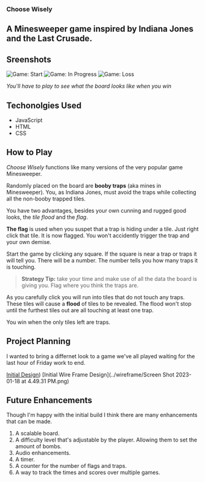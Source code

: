 ### Choose Wisely
## A Minesweeper game inspired by Indiana Jones and the Last Crusade.

## Sreenshots
![Game: Start](../choosewisely/images/game-start.png)
![Game: In Progress](../choosewisely/images/game-in%20progress.png)
![Game: Loss](../choosewisely/images/game-fisnish%20loss.png)

_You'll have to play to see what the board looks like when you win_

## Techonolgies Used 
* JavaScript
* HTML
* CSS

## How to Play

_Choose Wisely_ functions like many versions of the very popular game Minesweeper.  

Randomly placed on the board are **booby traps** (aka mines in Minesweeper). You, as Indiana Jones, must avoid the traps while collecting all the non-booby trapped tiles. 

You have two advantages, besides your own cunning and rugged good looks, the _tile flood_ and the _flag_.

**The flag** is used when you suspet that a trap is hiding under a tile. Just right click that tile. It is now flagged. You won't accidently trigger the trap and your own demise. 

Start the game by clicking any square. If the square is near a trap or traps it will tell you. There will be a number. The number tells you how many traps it is touching. 

>**Strategy Tip:** take your time and make use of all the data the board is giving you. Flag where you think the traps are. 

As you carefully click you will run into tiles that do not touch any traps. These tiles will cause a **flood** of tiles to be revealed. The flood won't stop until the furthest tiles out are all touching at least one trap. 

You win when the only tiles left are traps. 

## Project Planning 

I wanted to bring a differnet look to a game we've all played waiting for the last hour of Friday work to end. 

[Initial Design](../choosewisely/pseudocode/pseudocode.txt))
[Initial Wire Frame Design](../wireframe/Screen Shot 2023-01-18 at 4.49.31 PM.png)

## Future Enhancements

Though I'm happy with the initial build I think there are many enhancements that can be made.

1. A scalable board.
2. A difficulty level that's adjustable by the player. Allowing them to set the amount of bombs.
3. Audio enhancements. 
4. A timer.
5. A counter for the number of flags and traps. 
6. A way to track the times and scores over multiple games. 


